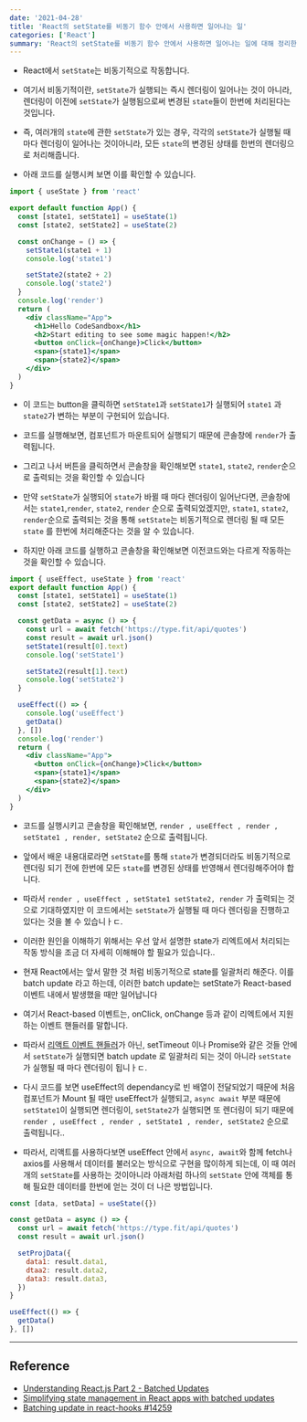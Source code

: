 ```yaml
---
date: '2021-04-28'
title: 'React의 setState를 비동기 함수 안에서 사용하면 일어나는 일'
categories: ['React']
summary: 'React의 setState를 비동기 함수 안에서 사용하면 일어나는 일에 대해 정리한 글입니다.'
---
```


- React에서 `setState`는 비동기적으로 작동합니다.

- 여기서 비동기적이란, `setState`가 실행되는 즉시 렌더링이 일어나는 것이 아니라, 렌더링이 이전에 `setState`가 실행됨으로써 변경된 `state`들이 한번에 처리된다는 것입니다.

- 즉, 여러개의 `state`에 관한 `setState`가 있는 경우, 각각의 `setState`가 실행될 때 마다 렌더링이 일어나는 것이아니라, 모든 `state`의 변경된 상태를 한번의 렌더링으로 처리해줍니다.

- 아래 코드를 실행시켜 보면 이를 확인할 수 있습니다.

```jsx
import { useState } from 'react'

export default function App() {
  const [state1, setState1] = useState(1)
  const [state2, setState2] = useState(2)

  const onChange = () => {
    setState1(state1 + 1)
    console.log('state1')

    setState2(state2 + 2)
    console.log('state2')
  }
  console.log('render')
  return (
    <div className="App">
      <h1>Hello CodeSandbox</h1>
      <h2>Start editing to see some magic happen!</h2>
      <button onClick={onChange}>Click</button>
      <span>{state1}</span>
      <span>{state2}</span>
    </div>
  )
}
```

- 이 코드는 button을 클릭하면 `setState1`과 `setState1`가 실행되어 `state1` 과 `state2`가 변하는 부분이 구현되어 있습니다.

- 코드를 실행해보면, 컴포넌트가 마운트되어 실행되기 때문에 콘솔창에 `render`가 출력됩니다.

- 그리고 나서 버튼을 클릭하면서 콘솔창을 확인해보면 `state1`, `state2`, `render`순으로 출력되는 것을 확인할 수 있습니다

- 만약 `setState`가 실행되어 `state`가 바뀔 때 마다 렌더링이 일어난다면, 콘솔창에서는 `state1`,`render`, `state2`, `render` 순으로 출력되었겠지만, `state1`, `state2`, `render`순으로 출력되는 것을 통해 `setState`는 비동기적으로 렌더링 될 때 모든 `state` 를 한번에 처리해준다는 것을 알 수 있습니다.

- 하지만 아래 코드를 실행하고 콘솔창을 확인해보면 이전코드와는 다르게 작동하는 것을 확인할 수 있습니다.

```jsx
import { useEffect, useState } from 'react'
export default function App() {
  const [state1, setState1] = useState(1)
  const [state2, setState2] = useState(2)

  const getData = async () => {
    const url = await fetch('https://type.fit/api/quotes')
    const result = await url.json()
    setState1(result[0].text)
    console.log('setState1')

    setState2(result[1].text)
    console.log('setState2')
  }

  useEffect(() => {
    console.log('useEffect')
    getData()
  }, [])
  console.log('render')
  return (
    <div className="App">
      <button onClick={onChange}>Click</button>
      <span>{state1}</span>
      <span>{state2}</span>
    </div>
  )
}
```

- 코드를 실행시키고 콘솔창을 확인해보면, `render , useEffect , render , setState1 , render, setState2` 순으로 출력됩니다.

- 앞에서 배운 내용대로라면 `setState`를 통해 `state`가 변경되더라도 비동기적으로 렌더링 되기 전에 한번에 모든 `state`를 변경된 상태를 반영해서 렌더링해주어야 합니다.

- 따라서 `render , useEffect , setState1 setState2, render` 가 출력되는 것으로 기대하였지만 이 코드에서는 `setState`가 실행될 때 마다 렌더링을 진행하고 있다는 것을 볼 수 있습니ㅏㄷ.

- 이러한 원인을 이해하기 위해서는 우선 앞서 설명한 state가 리엑트에서 처리되는 작동 방식을 조금 더 자세히 이해해야 할 필요가 있습니다..

- 현재 React에서는 앞서 말한 것 처럼 비동기적으로 state를 일괄처리 해준다. 이를 batch update 라고 하는데, 이러한 batch update는 setState가 React-based 이벤트 내에서 발생했을 때만 일어납니다

- 여기서 React-based 이벤트는, onClick, onChange 등과 같이 리엑트에서 지원하는 이벤트 핸들러를 말합니다.

- 따라서 [리액트 이벤트 핸들러](https://ko.reactjs.org/docs/handling-events.html)가 아닌, setTimeout 이나 Promise와 같은 것들 안에서 `setState`가 실행되면 batch update 로 일괄처리 되는 것이 아니라 `setState`가 실행될 때 마다 렌더링이 됩니ㅏㄷ.

- 다시 코드를 보면 useEffect의 dependancy로 빈 배열이 전달되었기 때문에 처음 컴포넌트가 Mount 될 때만 useEffect가 실행되고, `async await` 부분 때문에 `setState1`이 실행되면 렌더링이, `setState2`가 실행되면 또 렌더링이 되기 때문에 `render , useEffect , render , setState1 , render, setState2` 순으로 출력됩니다..

- 따라서, 리액트를 사용하다보면 useEffect 안에서 `async, await`와 함께 fetch나 axios를 사용해서 데이터를 불러오는 방식으로 구현을 많이하게 되는데, 이 때 여러개의 `setState`를 사용하는 것이아니라 아래처럼 하나의 `setState` 안에 객체를 통해 필요한 데이터를 한번에 얻는 것이 더 나은 방법입니다.

```jsx
const [data, setData] = useState({})

const getData = async () => {
  const url = await fetch('https://type.fit/api/quotes')
  const result = await url.json()

  setProjData({
    data1: result.data1,
    dtaa2: result.data2,
    data3: result.data3,
  })
}

useEffect(() => {
  getData()
}, [])
```

---

## Reference

- [Understanding React.js Part 2 - Batched Updates](https://gaopinghuang0.github.io/2020/12/21/react-batched-update)
- [Simplifying state management in React apps with batched updates](https://blog.logrocket.com/simplifying-state-management-in-react-apps-with-batched-updates/)
- [Batching update in react-hooks #14259](https://github.com/facebook/react/issues/14259)
